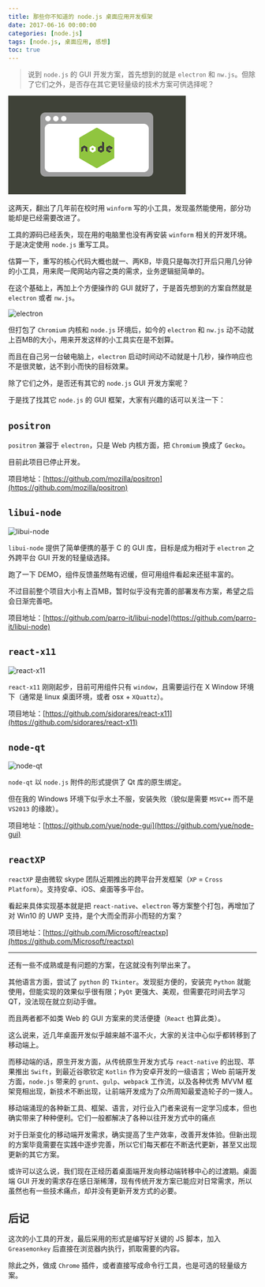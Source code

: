 ```yaml
---
title: 那些你不知道的 node.js 桌面应用开发框架
date: 2017-06-16 00:00:00
categories: [node.js]
tags: [node.js, 桌面应用, 感想]
toc: true
---
```


> 说到 `node.js` 的 GUI 开发方案，首先想到的就是 `electron` 和 `nw.js`。但除了它们之外，是否存在其它更轻量级的技术方案可供选择呢？

![node-gui](/images/choosing-desktop-gui-framework/node-gui.png)

<!-- more -->

这两天，翻出了几年前在校时用 `winform` 写的小工具，发现虽然能使用，部分功能却是已经需要改进了。

工具的源码已经丢失，现在用的电脑里也没有再安装 `winform` 相关的开发环境。于是决定使用 `node.js` 重写工具。

估算一下，重写的核心代码大概也就一、两KB，毕竟只是每次打开后只用几分钟的小工具，用来爬一爬网站内容之类的需求，业务逻辑挺简单的。

在这个基础上，再加上个方便操作的 GUI 就好了，于是首先想到的方案自然就是 `electron` 或者 `nw.js`。

![electron](https://camo.githubusercontent.com/11e7cfd04eceb1ea7464e99edda0e7000487f343/68747470733a2f2f656c656374726f6e2e61746f6d2e696f2f696d616765732f656c656374726f6e2d6c6f676f2e737667)

但打包了 `Chromium` 内核和 `node.js` 环境后，如今的 `electron` 和 `nw.js` 动不动就上百MB的大小，用来开发这样的小工具实在是不划算。

而且在自己另一台破电脑上，`electron` 启动时间动不动就是十几秒，操作响应也不是很灵敏，达不到小而快的目标效果。

除了它们之外，是否还有其它的 `node.js` GUI 开发方案呢？

于是找了找其它 `node.js` 的 GUI 框架，大家有兴趣的话可以关注一下：

## `positron` 

`positron` 兼容于 `electron`，只是 Web 内核方面，把 `Chromium` 换成了 `Gecko`。

目前此项目已停止开发。

项目地址：[https://github.com/mozilla/positron](https://github.com/mozilla/positron)

## `libui-node`

![libui-node](https://github.com/parro-it/libui-node/raw/master/docs/media/Window-macOS.png)

`libui-node` 提供了简单便携的基于 C 的 GUI 库，目标是成为相对于 `electron` 之外跨平台 GUI 开发的轻量级选择。

跑了一下 DEMO，组件反馈虽然略有迟缓，但可用组件看起来还挺丰富的。

不过目前整个项目大小有上百MB，暂时似乎没有完善的部署发布方案，希望之后会日渐完善吧。

项目地址：[https://github.com/parro-it/libui-node](https://github.com/parro-it/libui-node)

## `react-x11`

![react-x11](https://cloud.githubusercontent.com/assets/173025/24536323/6af97598-1625-11e7-88d4-74f429b7f470.gif)

`react-x11` 刚刚起步，目前可用组件只有 `window`，且需要运行在 X Window 环境下（通常是 linux 桌面环境，或者 osx + `XQuattz`）。

项目地址：[https://github.com/sidorares/react-x11](https://github.com/sidorares/react-x11)

## `node-qt`

![node-qt](https://github.com/arturadib/node-qt/raw/master/examples/helloworld.png)

`node-qt` 以 `node.js` 附件的形式提供了 Qt 库的原生绑定。

但在我的 Windows 环境下似乎水土不服，安装失败（貌似是需要 `MSVC++` 而不是 `VS2013` 的缘故）。

项目地址：[https://github.com/yue/node-gui](https://github.com/yue/node-gui)

## `reactXP`

`reactXP` 是由微软 skype 团队近期推出的跨平台开发框架（`XP` = `Cross Platform`）。支持安卓、iOS、桌面等多平台。

看起来具体实现基本就是把 `react-native`、`electron` 等方案整个打包，再增加了对 Win10 的 UWP 支持，是个大而全而非小而轻的方案？

项目地址：[https://github.com/Microsoft/reactxp](https://github.com/Microsoft/reactxp)

---

还有一些不成熟或是有问题的方案，在这就没有列举出来了。

其他语言方面，尝试了 `python` 的 `Tkinter`。发现挺方便的，安装完 `Python` 就能使用，但能实现的效果似乎很有限；`PyQt` 更强大、美观，但需要花时间去学习 QT，没法现在就立刻动手做。

而且两者都不如类 Web 的 GUI 方案来的灵活便捷（`React` 也算此类）。

这么说来，近几年桌面开发似乎越来越不温不火，大家的关注中心似乎都转移到了移动端上。

而移动端的话，原生开发方面，从传统原生开发方式与 `react-native` 的出现、苹果推出 `Swift`，到最近谷歌钦定 `Kotlin` 作为安卓开发的一级语言；Web 前端开发方面，`node.js` 带来的 `grunt`、`gulp`、`webpack` 工作流，以及各种优秀 MVVM 框架竞相出现，新技术不断出现，让前端开发成为了众所周知最爱造轮子的一拨人。

移动端涌现的各种新工具、框架、语言，对行业入门者来说有一定学习成本，但也确实带来了种种便利。它们一般都解决了各种以往开发方式中的痛点

对于日渐变化的移动端开发需求，确实提高了生产效率，改善开发体验。但新出现的方案毕竟需要在实践中逐步完善，所以它们每天都在不断迭代更新，甚至又出现更新的其它方案。

或许可以这么说，我们现在正经历着桌面端开发向移动端转移中心的过渡期。桌面端 GUI 开发的需求存在感日渐稀薄，现有传统开发方案已能应对日常需求，所以虽然也有一些技术痛点，却并没有更新开发方式的必要。

## 后记

这次的小工具的开发，最后采用的形式是编写好关键的 JS 脚本，加入 `Greasemonkey` 后直接在浏览器内执行，抓取需要的内容。

除此之外，做成 `Chrome` 插件，或者直接写成命令行工具，也是可选的轻量级方案。

